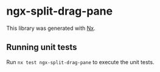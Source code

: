 # ngx-split-drag-pane

This library was generated with [Nx](https://nx.dev).

## Running unit tests

Run `nx test ngx-split-drag-pane` to execute the unit tests.
